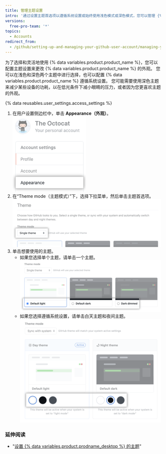 ```yaml
---
title: 管理主题设置
intro: '通过设置主题首选项以遵循系统设置或始终使用浅色模式或深色模式，您可以管理 {% data variables.product.product_name %} 的外观，'
versions:
  free-pro-team: '*'
topics:
  - Accounts
redirect_from:
  - /github/setting-up-and-managing-your-github-user-account/managing-your-theme-settings
---
```


为了选择和灵活地使用 {% data variables.product.product_name %}，您可以配置主题设置来更改 {% data variables.product.product_name %} 的外观。 您可以在浅色和深色两个主题中进行选择，也可以配置 {% data variables.product.product_name %} 遵循系统设置。 您可能需要使用深色主题来减少某些设备的功耗，以在低光条件下减小眼睛的压力，或者因为您更喜欢主题的外观。

{% data reusables.user_settings.access_settings %}
1. 在用户设置侧边栏中，单击 **Appearance（外观）**。 ![用户设置侧边栏中的"外观"选项卡](/assets/images/help/settings/appearance-tab.png)
1. 在“Theme mode（主题模式）”下，选择下拉菜单，然后单击主题首选项。 !["主题模式"下的下拉菜单用于选择主题首选项](/assets/images/help/settings/theme-mode-drop-down-menu.png)
1. 单击想要使用的主题。
    - 如果您选择单个主题，请单击一个主题。 ![用于选择单个主题的单选按钮](/assets/images/help/settings/theme-choose-a-single-theme.png)
    - 如果您选择遵循系统设置，请单击白天主题和夜间主题。 ![用于选择主题以与系统设置同步的按钮](/assets/images/help/settings/theme-choose-a-day-and-night-theme-to-sync.png)

### 延伸阅读

- "[设置 {% data variables.product.prodname_desktop %} 的主题](/desktop/installing-and-configuring-github-desktop/setting-a-theme-for-github-desktop)"
